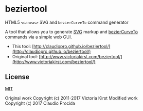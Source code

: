 # beziertool

HTML5 <code>&lt;canvas&gt;</code> SVG and <code>bezierCurveTo</code> command generator

A tool that allows you to generate [SVG](https://www.w3.org/Graphics/SVG/) markup and [bezierCurveTo](https://developer.mozilla.org/en-US/docs/Web/API/CanvasRenderingContext2D/bezierCurveTo) commands via a simple web GUI.

* This tool: [http://claudiopro.github.io/beziertool/](http://claudiopro.github.io/beziertool/)
* Original tool: [http://www.victoriakirst.com/beziertool/](http://www.victoriakirst.com/beziertool/)

<!-- Written one afternoon in 2011 (!) when I was just a baby programmer. Turns out in even in 2017, I still get a fair number of questions about it (!!) so I went ahead and put it on GitHub.
 -->
<!-- ## Status
**NOT** under active development. The code hasn't been touched since 2011! Feel free to fork, or contact me if you really want to send a pull request.
 -->
## License

[MIT](https://opensource.org/licenses/MIT)

Original work Copyright (c) 2011-2017 Victoria Kirst
Modified work Copyright (c) 2017 Claudio Procida
